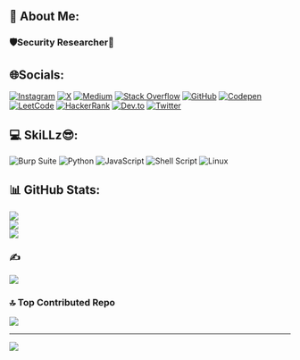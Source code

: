 ## 💫 About Me:
### 🛡️Security Researcher🚨


## 🌐Socials:

[![Instagram](https://img.shields.io/badge/Instagram-%23E4405F.svg?logo=Instagram&logoColor=white)](https://instagram.com/AkshayTa1ekar) 
[![X](https://img.shields.io/badge/X-black.svg?logo=X&logoColor=white)](https://x.com/AkshayTa1ekar) 
[![Medium](https://img.shields.io/badge/Medium-12100E?logo=medium&logoColor=white)](https://medium.com/@akshaytalekar) 
[![Stack Overflow](https://img.shields.io/badge/-Stackoverflow-FE7A16?logo=stack-overflow&logoColor=white)](https://stackoverflow.com/users/24225786) 
[![GitHub](https://img.shields.io/badge/GitHub-100000?logo=github&logoColor=white)](https://github.com/xAkshay) 
[![Codepen](https://img.shields.io/badge/Codepen-000000?style=for-the-badge&logo=codepen&logoColor=white)](https://codepen.io/AkshayTalekar)
[![LeetCode](https://img.shields.io/badge/LeetCode-FFA116?logo=leetcode&logoColor=white)](https://leetcode.com/u/AkshayTalekarr/)
[![HackerRank](https://img.shields.io/badge/HackerRank-2EC866?logo=hackerrank&logoColor=white)](https://www.hackerrank.com/AkshayTalekar)
[![Dev.to](https://img.shields.io/badge/Dev.to-0A0A0A?logo=dev.to&logoColor=white)](https://dev.to/talekarakshay)
[![Twitter](https://img.shields.io/badge/Twitter-1DA1F2?logo=twitter&logoColor=white)](https://x.com/AkshayTalekarr)


## 💻 SkiLLz😎:
![Burp Suite](https://img.shields.io/badge/Burp%20Suite-%238A2BE2.svg?style=for-the-badge&logo=burp-suite&logoColor=white)
![Python](https://img.shields.io/badge/python-3670A0?style=for-the-badge&logo=python&logoColor=FFFF00)
![JavaScript](https://img.shields.io/badge/javascript-%23323330.svg?style=for-the-badge&logo=javascript&logoColor=%23F7DF1E)
![Shell Script](https://img.shields.io/badge/shell_script-%23121011.svg?style=for-the-badge&logo=gnu-bash&logoColor=white)
![Linux](https://img.shields.io/badge/Linux-FCC624?style=for-the-badge&logo=linux&logoColor=black)



## 📊 GitHub Stats:
![](https://github-readme-stats.vercel.app/api?username=xAkshay&theme=dark&hide_border=false&include_all_commits=true&count_private=true)<br/>
![](https://github-readme-streak-stats.herokuapp.com/?user=xAkshay&theme=dark&hide_border=false)<br/>
![](https://github-readme-stats.vercel.app/api/top-langs/?username=xAkshay&theme=dark&hide_border=false&include_all_commits=true&count_private=true&layout=compact)

### ✍️
![](https://quotes-github-readme.vercel.app/api?type=horizontal&theme=radical)

### 🔝 Top Contributed Repo
![](https://github-contributor-stats.vercel.app/api?username=xAkshay&limit=5&theme=dark&combine_all_yearly_contributions=true)

---
[![](https://visitcount.itsvg.in/api?id=xAkshay&icon=0&color=6)](https://visitcount.itsvg.in)


  


